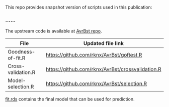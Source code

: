 This repo provides snapshot version of scripts used in this publication:

### ...... ###

The upstream code is available at [AvrBst repo](https://github.com/rknx/AvrBst).

File               | Updated file link
-------------------|-----------------------------------------
Goodness-of-fit.R  | https://github.com/rknx/AvrBst/goftest.R        
Cross-validation.R | https://github.com/rknx/AvrBst/crossvalidation.R
Model-selection.R  | https://github.com/rknx/AvrBst/selection.R      

[fit.rds](https://github.com/rknx/nursery-dispersal/blob/master/fit.rds "Final Model") contains the final model that can be used for prediction.
